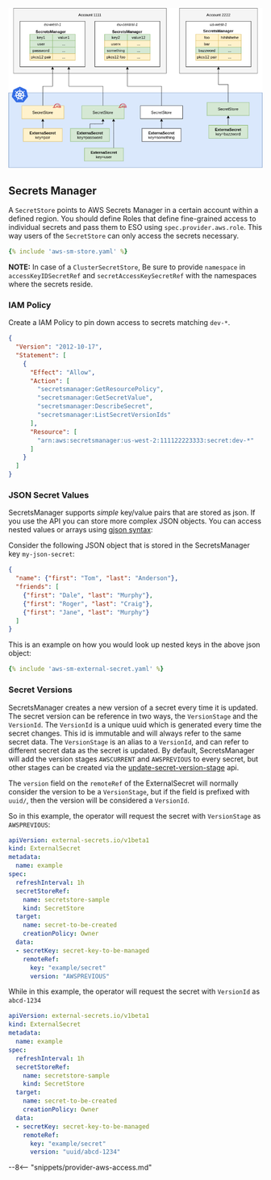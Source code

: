 
![aws sm](../pictures/eso-az-kv-aws-sm.png)

## Secrets Manager

A `SecretStore` points to AWS Secrets Manager in a certain account within a
defined region. You should define Roles that define fine-grained access to
individual secrets and pass them to ESO using `spec.provider.aws.role`. This
way users of the `SecretStore` can only access the secrets necessary.

``` yaml
{% include 'aws-sm-store.yaml' %}
```
**NOTE:** In case of a `ClusterSecretStore`, Be sure to provide `namespace` in `accessKeyIDSecretRef` and `secretAccessKeySecretRef`  with the namespaces where the secrets reside.
### IAM Policy

Create a IAM Policy to pin down access to secrets matching `dev-*`.

``` json
{
  "Version": "2012-10-17",
  "Statement": [
    {
      "Effect": "Allow",
      "Action": [
        "secretsmanager:GetResourcePolicy",
        "secretsmanager:GetSecretValue",
        "secretsmanager:DescribeSecret",
        "secretsmanager:ListSecretVersionIds"
      ],
      "Resource": [
        "arn:aws:secretsmanager:us-west-2:111122223333:secret:dev-*"
      ]
    }
  ]
}
```
### JSON Secret Values

SecretsManager supports *simple* key/value pairs that are stored as json. If you use the API you can store more complex JSON objects. You can access nested values or arrays using [gjson syntax](https://github.com/tidwall/gjson/blob/master/SYNTAX.md):

Consider the following JSON object that is stored in the SecretsManager key `my-json-secret`:
``` json
{
  "name": {"first": "Tom", "last": "Anderson"},
  "friends": [
    {"first": "Dale", "last": "Murphy"},
    {"first": "Roger", "last": "Craig"},
    {"first": "Jane", "last": "Murphy"}
  ]
}
```

This is an example on how you would look up nested keys in the above json object:

``` yaml
{% include 'aws-sm-external-secret.yaml' %}
```

### Secret Versions

SecretsManager creates a new version of a secret every time it is updated. The secret version can be reference in two ways, the `VersionStage` and the `VersionId`. The `VersionId` is a unique uuid which is generated every time the secret changes. This id is immutable and will always refer to the same secret data. The `VersionStage` is an alias to a `VersionId`, and can refer to different secret data as the secret is updated. By default, SecretsManager will add the version stages `AWSCURRENT` and `AWSPREVIOUS` to every secret, but other stages can be created via the [update-secret-version-stage](https://docs.aws.amazon.com/cli/latest/reference/secretsmanager/update-secret-version-stage.html) api.

The `version` field on the `remoteRef` of the ExternalSecret will normally consider the version to be a `VersionStage`, but if the field is prefixed with `uuid/`, then the version will be considered a `VersionId`.

So in this example, the operator will request the secret with `VersionStage` as `AWSPREVIOUS`:

``` yaml
apiVersion: external-secrets.io/v1beta1
kind: ExternalSecret
metadata:
  name: example
spec:
  refreshInterval: 1h
  secretStoreRef:
    name: secretstore-sample
    kind: SecretStore
  target:
    name: secret-to-be-created
    creationPolicy: Owner
  data:
  - secretKey: secret-key-to-be-managed
    remoteRef:
      key: "example/secret"
      version: "AWSPREVIOUS"
```

While in this example, the operator will request the secret with `VersionId` as `abcd-1234`

``` yaml
apiVersion: external-secrets.io/v1beta1
kind: ExternalSecret
metadata:
  name: example
spec:
  refreshInterval: 1h
  secretStoreRef:
    name: secretstore-sample
    kind: SecretStore
  target:
    name: secret-to-be-created
    creationPolicy: Owner
  data:
  - secretKey: secret-key-to-be-managed
    remoteRef:
      key: "example/secret"
      version: "uuid/abcd-1234"
```

--8<-- "snippets/provider-aws-access.md"
